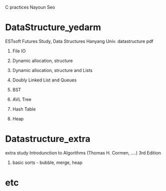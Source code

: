 C practices 
Nayoun Seo

# DataStructure_yedarm
ESTsoft Futures Study, Data Structures
Hanyang Univ. datastructure pdf

 1. File IO
 
 2. Dynamic allocation, structure

 3. Dynamic allocation, structure and Lists
 
 4. Doubly Linked List and Queues
 
 5. BST
 
 6. AVL Tree
 
 7. Hash Table
 
 8. Heap


# Datastructure_extra
extra study
Introdunction to Algorithms (Thomas H. Cormen, ....) 3rd Edition

 1. basic sorts - bubble, merge, heap

# etc

